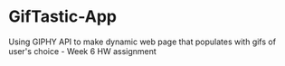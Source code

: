 # GifTastic-App
Using GIPHY API to make dynamic web page that populates with gifs of user's choice - Week 6 HW assignment
